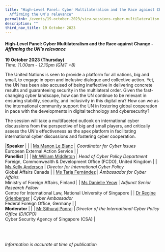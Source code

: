 ```yaml
---
title: "High–Level Panel: Cyber Multilateralism and the Race against Change –
  Affirming the UN’s relevance"
permalink: /events/19-october-2023/sicw-sessions-cyber-multilateralism-and-the-race-against-change/
description: ""
third_nav_title: 19 October 2023
---
```

#### **High-Level Panel: Cyber&nbsp;Multilateralism&nbsp;and&nbsp;the&nbsp;Race&nbsp;against&nbsp;Change -*Affirming&nbsp;the&nbsp;UN’s&nbsp;relevance***

**19 October 2023 (Thursday)**  
*Time: 11.00am - 12.10pm (GMT +8)*

The United Nations is seen to provide a platform for all nations, big and small, to engage in open and inclusive dialogue and collective action. Yet, the UN has been also accused of being ineffective in delivering concrete results and guaranteeing security in the multilateral order. Given the fast-changing cyber landscape, how can the UN continue to be relevant in ensuring stability, security, and inclusivity in this digital era? How can we as the international community support the UN in fostering global cooperation in pace with the developments in digital technology and cybersecurity?

The session will take a multifaceted outlook on international cyber discussions from the perspective of big and small players, and critically assess the UN's effectiveness as the apex platform in facilitating international cyber discussions and fostering cyber cooperation.

|**Speaker**          |                                                              |
| [Ms Manon Le Blanc](/speakers/ms-manon-le-blanc)  | *Coordinator for Cyber Issues*<br>European External Action Service               |
|<br>**Panellist**          |                                                              |
| [Mr William Middleton](/speakers/mr-william-middleton/)  | *Head of Cyber Policy Department*<br>Foreign, Commonwealth &amp; Development Office (FCDO), United Kingdom               |
| [Ms Kelly Anderson](/speakers/ms-kelly-anderson/)  | *Director for International Cyber Policy*<br>Global Affairs Canada               |
| [Ms Tarja Fernández](/speakers/ms-tarja-fernandez/)  | *Ambassador for Cyber Affairs*<br>Ministry of Foreign Affairs, Finland               |
| [Ms Danielle Yeow](/speakers/ms-danielle-yeow/)  | *Adjunct Senior Research Fellow*<br>Centre for International Law, National University of Singapore               |
| [Dr Regine Grienberger](/speakers/dr-regine-grienberger/)  | *Cyber Ambassador*<br>Federal Foreign Office, Germany               |
|<br>**Moderator**          |                                                              |
| [Mr Sithuraj Ponraj](/speakers/mr-sithuraj-ponraj/)  | *Director of the International Cyber Policy Office (D/ICPO)*<br>Cyber Security Agency of Singapore (CSA)               |

<br><br><br>
*Information is accurate at time of publication*
